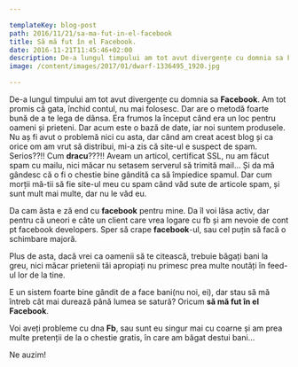```yaml
---

templateKey: blog-post
path: 2016/11/21/sa-ma-fut-in-el-facebook
title: Să mă fut în el Facebook.
date: 2016-11-21T11:45:46+02:00
description: De-a lungul timpului am tot avut divergențe cu domnia sa Facebook. Am tot promis că gata, închid contul, nu mai folosesc. Dar are o metodă foarte bună de a te lega de dânsa. Era fr
image: /content/images/2017/01/dwarf-1336495_1920.jpg

---
```

De-a lungul timpului am tot avut divergențe cu domnia sa **Facebook**. Am tot promis că gata, închid contul, nu mai folosesc. Dar are o metodă foarte bună de a te lega de dânsa. Era frumos la început când era un loc pentru oameni și prieteni. Dar acum este o bază de date, iar noi suntem produsele. Nu aș fi avut o problemă nici cu asta, dar când am creat acest blog și ca orice om am vrut să distribui, mi-a zis că site-ul e suspect de spam. Serios??!! Cum **dracu**???!! Aveam un articol, certificat SSL, nu am făcut spam cu mailu, nici măcar nu setasem serverul să trimită mail... Și da mă gândesc că o fi o chestie bine gândită ca să împiedice spamul. Dar cum morții mă-tii să fie site-ul meu cu spam când văd sute de articole spam, și sunt mult mai multe, dar nu le văd eu. 

Da cam ăsta e ză end cu **facebook** pentru mine. Da îl voi lăsa activ, dar pentru că uneori e câte un client care vrea logare cu fb și am nevoie de cont pt facebook developers. Sper să crape **facebook**-ul, sau cel puțin să facă o schimbare majoră. 

Plus de asta, dacă vrei ca oamenii să te citească, trebuie băgați bani la greu, nici măcar prietenii tăi apropiați nu primesc prea multe noutăți în feed-ul lor de la tine. 

E un sistem foarte bine gândit de a face bani(nu noi, ei), dar stau să mă întreb cât mai durează până lumea se satură? Oricum **să mă fut în el Facebook**.

Voi aveți probleme cu dna **Fb**, sau sunt eu singur mai cu coarne și am prea multe pretenții de la o chestie gratis, în care am băgat destui bani...

Ne auzim!
